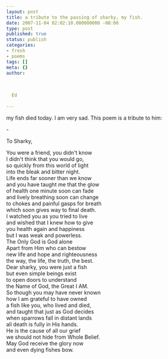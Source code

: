 ```yaml
---
layout: post
title: a tribute to the passing of sharky, my fish.
date: 2007-11-04 02:02:10.000000000 -08:00
type: post
published: true
status: publish
categories:
- fresh
- poems
tags: []
meta: {}
author:
  
  
  
  Ed
  
---
```

<p>my fish died today.  I am very sad.   This poem is a tribute to him:</p>
<p>-</p>
<p>To Sharky,</p>
<p>You were a friend, you didn't know<br />
I didn't think that you would go,<br />
so quickly from this world of light<br />
into the bleak and bitter night.<br />
Life ends far sooner than we know<br />
and you have taught me that the glow<br />
of health one minute soon can fade<br />
and lively breathing soon can change<br />
to chokes and painful gasps for breath<br />
which soon gives way to final death.<br />
I watched you as you tried to live<br />
and wished that I knew how to give<br />
you health again and happiness<br />
but I was weak and powerless.<br />
The Only God is God alone<br />
Apart from Him who can bestow<br />
new life and hope and righteousness<br />
the way, the life, the truth, the best.<br />
Dear sharky, you were just a fish<br />
but even simple beings exist<br />
to open doors to understand<br />
the Name of God, the Great I AM.<br />
So though you may have never known<br />
how I am grateful to have owned<br />
a fish like you, who lived and died,<br />
and taught that just as God decides<br />
when sparrows fall in distant lands<br />
all death is fully in His hands.<br />
He is the cause of all our grief<br />
we should not hide from Whole Belief.<br />
May God receive the glory now<br />
and even dying fishes bow.</p>
